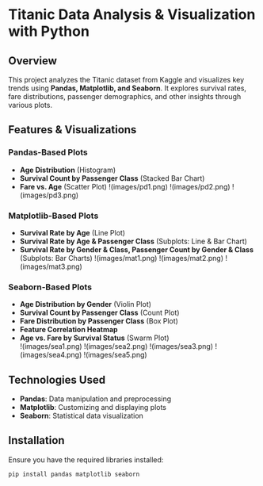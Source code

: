 # Titanic Data Analysis & Visualization with Python  

## Overview  
This project analyzes the Titanic dataset from Kaggle and visualizes key trends using **Pandas, Matplotlib, and Seaborn**. It explores survival rates, fare distributions, passenger demographics, and other insights through various plots.  

## Features & Visualizations  

### **Pandas-Based Plots**  
- **Age Distribution** (Histogram)  
- **Survival Count by Passenger Class** (Stacked Bar Chart)  
- **Fare vs. Age** (Scatter Plot)
!(images/pd1.png)
!(images/pd2.png)
!(images/pd3.png)

### **Matplotlib-Based Plots**  
- **Survival Rate by Age** (Line Plot)  
- **Survival Rate by Age & Passenger Class** (Subplots: Line & Bar Chart)  
- **Survival Rate by Gender & Class, Passenger Count by Gender & Class** (Subplots: Bar Charts)
!(images/mat1.png)
!(images/mat2.png)
!(images/mat3.png)

### **Seaborn-Based Plots**  
- **Age Distribution by Gender** (Violin Plot)  
- **Survival Count by Passenger Class** (Count Plot)  
- **Fare Distribution by Passenger Class** (Box Plot)  
- **Feature Correlation Heatmap**  
- **Age vs. Fare by Survival Status** (Swarm Plot)  
!(images/sea1.png)
!(images/sea2.png)
!(images/sea3.png)
!(images/sea4.png)
!(images/sea5.png)

## Technologies Used  
- **Pandas**: Data manipulation and preprocessing  
- **Matplotlib**: Customizing and displaying plots  
- **Seaborn**: Statistical data visualization  

## Installation  
Ensure you have the required libraries installed:  

```bash
pip install pandas matplotlib seaborn
